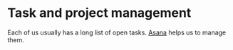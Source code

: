 # Task and project management

Each of us usually has a long list of open tasks. [Asana](/software/asana.html) helps us to manage them.
